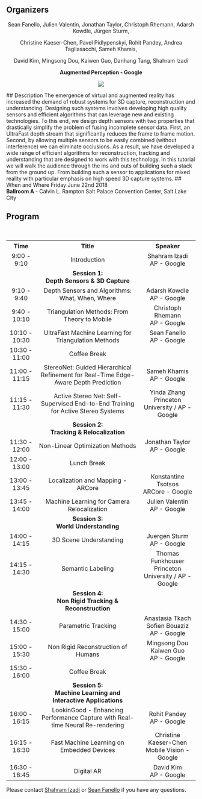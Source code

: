 ## Organizers
<p style="text-align: center;"> Sean Fanello, Julien Valentin, Jonathan Taylor, Christoph Rhemann, Adarsh Kowdle, Jürgen Sturm, </p>
<p style="text-align: center;"> Christine Kaeser-Chen, Pavel Pidlypenskyi, Rohit Pandey, Andrea Tagliasacchi, Sameh Khamis, </p>
<p style="text-align: center;"> David Kim, Mingsong Dou, Kaiwen Guo, Danhang Tang, Shahram Izadi</p>

<p style="text-align: center;"> <b> Augmented Perception - Google </b> </p>
<p style="text-align:center"><img src="http://www.seanfanello.it/wp-content/uploads/2018/04/stack.png"/></p>
## Description
The emergence of virtual and augmented reality has increased the demand of robust systems for 3D capture, reconstruction and understanding. Designing such systems involves developing high quality sensors and efficient algorithms that can leverage new and existing technologies. To this end, we design depth sensors with two properties that drastically simplify the problem of fusing incomplete sensor data. First, an UltraFast depth stream that significantly reduces the frame to frame motion. Second, by allowing multiple sensors to be easily combined (without interference) we can eliminate occlusions. As a result, we have developed a wide range of efficient algorithms for reconstruction, tracking and understanding that are designed to work with this technology. In this tutorial we will walk the audience through the ins and outs of building such a stack from the ground up. From building such a sensor to applications for mixed reality with particular emphasis on high speed 3D capture systems.
## When and Where
Friday June 22nd 2018 <br />
<b> Ballroom A </b> - Calvin L. Rampton Salt Palace Convention Center, Salt Lake City

## Program

<table style="width:100%">
  <tr>
    <th><div align="center"> Time</div> </th>
    <th><div align="center"> Title</div> </th> 
    <th><div align="center"> Speaker</div> </th>
  </tr>
  <tr>
    <td><div align="center"> 9:00 - 9:10 </div> </td>
    <td><div align="center"> Introduction </div> </td> 
    <td><div align="center"> Shahram Izadi<br/> AP - Google </div> </td> 
  </tr>
  <tr>
    <td></td>
    <td><div align="center"> <b> Session 1: <br/>Depth Sensors & 3D Capture </b> </div> </td> 
    <td></td>
  </tr>
  <tr>
    <td><div align="center"> 9:10 - 9:40 </div> </td>
    <td><div align="center"> Depth Sensors and Algorithms: What, When, Where </div> </td> 
    <td><div align="center"> Adarsh Kowdle<br/> AP - Google </div> </td> 
  </tr>  
  <tr>
    <td><div align="center"> 9:40 - 10:10 </div> </td>
    <td><div align="center"> Triangulation Methods: From Theory to Mobile </div> </td> 
    <td><div align="center"> Christoph Rhemann <br/> AP - Google </div> </td> 
  </tr>    
  <tr>
    <td><div align="center"> 10:10 - 10:30 </div> </td>
    <td><div align="center"> UltraFast Machine Learning for Triangulation Methods </div> </td> 
    <td><div align="center"> Sean Fanello <br/> AP - Google </div> </td> 
  </tr>    
  <tr>
    <td><div align="center"> 10:30 - 11:00 </div> </td>
    <td><div align="center"> Coffee Break </div> </td> 
    <td></td> 
  </tr>      
  <tr>
    <td><div align="center"> 11:00 - 11:15 </div> </td>
    <td><div align="center"> StereoNet: Guided Hierarchical Refinement for Real-Time Edge-Aware Depth Prediction </div> </td> 
    <td><div align="center"> Sameh Khamis <br/> AP - Google </div> </td> 
  </tr>      
  <tr>
    <td><div align="center"> 11:15 - 11:30 </div> </td>
    <td><div align="center"> Active Stereo Net: Self-Supervised End-to-End Training for Active Stereo Systems </div> </td> 
    <td><div align="center"> Yinda Zhang <br/> Princeton University / AP - Google </div> </td> 
  </tr>  
  <tr>
    <td></td>
    <td><div align="center"> <b> Session 2: <br/>Tracking & Relocalization </b> </div> </td> 
    <td></td>
  </tr>  
  <tr>
    <td><div align="center"> 11:30 - 12:00 </div> </td>
    <td><div align="center"> Non-Linear Optimization Methods </div> </td> 
    <td><div align="center"> Jonathan Taylor <br/> AP - Google </div> </td> 
  </tr>  
  <tr>
    <td><div align="center"> 12:00 - 13:00 </div> </td>
    <td><div align="center"> Lunch Break </div> </td> 
    <td></td> 
  </tr>   
  <tr>
    <td><div align="center"> 13:00 - 13:45 </div> </td>
    <td><div align="center"> Localization and Mapping - ARCore </div> </td> 
    <td><div align="center"> Konstantine Tsotsos <br/> ARCore - Google </div> </td> 
  </tr>    
  <tr>
    <td><div align="center"> 13:45 - 14:00 </div> </td>
    <td><div align="center"> Machine Learning for Camera Relocalization </div> </td> 
    <td><div align="center"> Julien Valentin <br/> AP - Google </div> </td> 
  </tr>    
  <tr>
    <td></td>
    <td><div align="center"> <b> Session 3: <br/>World Understanding </b> </div> </td> 
    <td></td>
  </tr>   
  <tr>
    <td><div align="center"> 14:00 - 14:15 </div> </td>
    <td><div align="center"> 3D Scene Understanding </div> </td> 
    <td><div align="center"> Juergen Sturm <br/> AP - Google </div> </td> 
  </tr>    
  <tr>
    <td><div align="center"> 14:15 - 14:30 </div> </td>
    <td><div align="center"> Semantic Labeling </div> </td> 
    <td><div align="center"> Thomas Funkhouser <br/> Princeton University / AP - Google </div> </td> 
  </tr>      
  <tr>
    <td></td>
    <td><div align="center"> <b> Session 4: <br/>Non Rigid Tracking & Reconstruction </b> </div> </td> 
    <td></td>
  </tr>   
  <tr>
    <td><div align="center"> 14:30 - 15:00 </div> </td>
    <td><div align="center"> Parametric Tracking </div> </td> 
    <td><div align="center"> Anastasia Tkach <br/> Sofien Bouaziz <br/> AP - Google </div> </td> 
  </tr>   
  <tr>
    <td><div align="center"> 15:00 - 15:30 </div> </td>
    <td><div align="center"> Non Rigid Reconstruction of Humans </div> </td> 
    <td><div align="center"> Mingsong Dou <br/> Kaiwen Guo <br/> AP - Google </div> </td> 
  </tr>   
  <tr>
    <td><div align="center"> 15:30 - 16:00 </div> </td>
    <td><div align="center"> Coffee Break </div> </td> 
    <td></td> 
  </tr>    
  <tr>
    <td></td>
    <td><div align="center"> <b> Session 5: <br/>Machine Learning and Interactive Applications </b> </div> </td> 
    <td></td>
  </tr>  
  <tr>
    <td><div align="center"> 16:00 - 16:15 </div> </td>
    <td><div align="center"> LookinGood - Enhancing Performance Capture with Real-time Neural Re-rendering </div> </td> 
    <td><div align="center"> Rohit Pandey <br/> AP - Google </div> </td> 
  </tr>   
  <tr>
    <td><div align="center"> 16:15 - 16:30 </div> </td>
    <td><div align="center"> Fast Machine Learning on Embedded Devices </div> </td> 
    <td><div align="center"> Christine Kaeser-Chen <br/> Mobile Vision - Google </div> </td> 
  </tr>    
  <tr>
    <td><div align="center"> 16:30 - 16:45 </div> </td>
    <td><div align="center"> Digital AR </div> </td> 
    <td><div align="center"> David Kim <br/> AP - Google </div> </td> 
  </tr>    
</table>

Please contact  [Shahram Izadi](mailto:shahrami@google.com) or [Sean Fanello](mailto:seanfa@google.com) if you have any questions.
